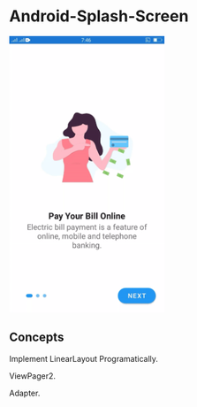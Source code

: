 # Android-Splash-Screen

<Img src="app/src/main/java/Images/application.gif" height ="500">
  
  ## Concepts
  Implement LinearLayout Programatically.
  
  ViewPager2.
  
  Adapter.
